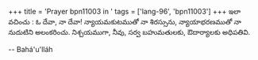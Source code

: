 +++
title = 'Prayer bpn11003 in '
tags = ['lang-96', 'bpn11003']
+++
ఇలా వచించు : ఓ దేవా, నా దేవా! న్యాయమకుటముతో నా శిరస్సును, న్యాయాభరణముతో నా నుదుటిని అలంకరించు. నిశ్చయముగా, నీవు, సర్వ బహుమతులకు, ఔదార్యాలకు అధిపతివి.

-- Bahá'u'lláh
